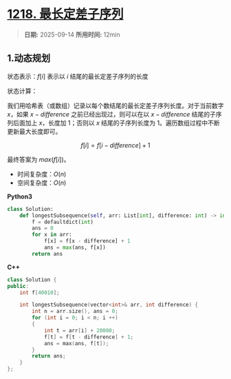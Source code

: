 # [1218. 最长定差子序列](https://leetcode.cn/problems/longest-arithmetic-subsequence-of-given-difference/description/)

> **日期:** 2025-09-14
> **所用时间:** 12min

## 1.动态规划

状态表示：$f[i]$ 表示以 $i$ 结尾的最长定差子序列的长度

状态计算：

我们用哈希表（或数组）记录以每个数结尾的最长定差子序列长度。对于当前数字 $x$，如果 $x-difference$ 之前已经出现过，则可以在以 $x-difference$ 结尾的子序列后面加上 $x$，长度加 $1$；否则以 $x$ 结尾的子序列长度为 $1$。遍历数组过程中不断更新最大长度即可。

$$
	f[i] = f[i - difference] + 1
$$

最终答案为 $max(f[i])$。

- 时间复杂度：$O(n)$
- 空间复杂度：$O(n)$

**Python3**

```python
class Solution:
    def longestSubsequence(self, arr: List[int], difference: int) -> int:
        f = defaultdict(int)
        ans = 0
        for x in arr:
            f[x] = f[x - difference] + 1
            ans = max(ans, f[x])
        return ans
```

**C++**

```C++
class Solution {
public:
    int f[40010];

    int longestSubsequence(vector<int>& arr, int difference) {
        int n = arr.size(), ans = 0;
        for (int i = 0; i < n; i ++)
        {
            int t = arr[i] + 20000;
            f[t] = f[t - difference] + 1;
            ans = max(ans, f[t]);
        }
        return ans;
    }
};
```
